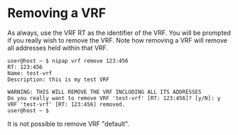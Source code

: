 # Removing a VRF

As always, use the VRF RT as the identifier of the VRF. You will be prompted if you really wish to remove the VRF. Note how removing a VRF will remove all addresses held within that VRF.
```
user@host ~ $ nipap vrf remove 123:456
RT: 123:456
Name: test-vrf
Description: this is my test VRF

WARNING: THIS WILL REMOVE THE VRF INCLUDING ALL ITS ADDRESSES
Do you really want to remove VRF 'test-vrf' [RT: 123:456]? [y/N]: y
VRF 'test-vrf' [RT: 123:456] removed.
user@host ~ $
```
It is not possible to remove VRF "default".
